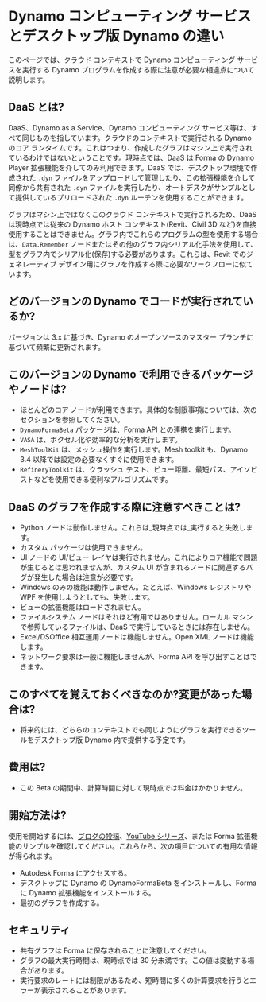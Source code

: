 # Dynamo コンピューティング サービスとデスクトップ版 Dynamo の違い

このページでは、クラウド コンテキストで Dynamo コンピューティング サービスを実行する Dynamo プログラムを作成する際に注意が必要な相違点について説明します。

## DaaS とは?

DaaS、Dynamo as a Service、Dynamo コンピューティング サービス等は、すべて同じものを指しています。クラウドのコンテキストで実行される Dynamo のコア ランタイムです。これはつまり、作成したグラフはマシン上で実行されているわけではないということです。現時点では、DaaS は Forma の Dynamo Player 拡張機能を介してのみ利用できます。DaaS では、デスクトップ環境で作成された `.dyn` ファイルをアップロードして管理したり、この拡張機能を介して同僚から共有された `.dyn` ファイルを実行したり、オートデスクがサンプルとして提供しているプリロードされた `.dyn` ルーチンを使用することができます。

グラフはマシン上ではなくこのクラウド コンテキストで実行されるため、DaaS は現時点では従来の Dynamo ホスト コンテキスト(Revit、Civil 3D など)を直接使用することはできません。グラフ内でこれらのプログラムの型を使用する場合は、`Data.Remember` ノードまたはその他のグラフ内シリアル化手法を使用して、型をグラフ内でシリアル化(保存)する必要があります。これらは、Revit でのジェネレーティブ デザイン用にグラフを作成する際に必要なワークフローに似ています。

## どのバージョンの Dynamo でコードが実行されているか?

バージョンは 3.x に基づき、Dynamo のオープンソースのマスター ブランチに基づいて頻繁に更新されます。

## このバージョンの Dynamo で利用できるパッケージやノードは?

* ほとんどのコア ノードが利用できます。具体的な制限事項については、次のセクションを参照してください。
* `DynamoFormaBeta` パッケージは、Forma API との連携を実行します。
* `VASA` は、ボクセル化や効率的な分析を実行します。
* `MeshToolKit` は、メッシュ操作を実行します。Mesh toolkit も、Dynamo 3.4 以降では設定の必要なくすぐに使用できます。
* `RefineryToolkit` は、クラッシュ テスト、ビュー距離、最短パス、アイソビストなどを使用できる便利なアルゴリズムです。

## DaaS のグラフを作成する際に注意すべきことは?

* Python ノードは動作しません。これらは_現時点では_実行すると失敗します。
* カスタム パッケージは使用できません。
* UI ノードの UI/ビュー レイヤは実行されません。これによりコア機能で問題が生じるとは思われませんが、カスタム UI が含まれるノードに関連するバグが発生した場合は注意が必要です。
* Windows のみの機能は動作しません。たとえば、Windows レジストリや WPF を使用しようとしても、失敗します。
* ビューの拡張機能はロードされません。
* ファイルシステム ノードはそれほど有用ではありません。ローカル マシンで参照しているファイルは、DaaS で実行しているときには存在しません。
* Excel/DSOffice 相互運用ノードは機能しません。Open XML ノードは機能します。
* ネットワーク要求は一般に機能しませんが、Forma API を呼び出すことはできます。

## このすべてを覚えておくべきなのか?変更があった場合は?

* 将来的には、どちらのコンテキストでも同じようにグラフを実行できるツールをデスクトップ版 Dynamo 内で提供する予定です。

## 費用は?

* この Beta の期間中、計算時間に対して現時点では料金はかかりません。

## 開始方法は?

使用を開始するには、[ブログの投稿](https://dynamobim.org/dynamo-as-a-service-powers-up-dynamo-player-in-forma/)、[YouTube シリーズ](https://www.youtube.com/playlist?list=PLY-ggSrSwbZqlbQG1i45bpT8clCJp08wD)、または Forma 拡張機能のサンプルを確認してください。これらから、次の項目についての有用な情報が得られます。

* Autodesk Forma にアクセスする。
* デスクトップに Dynamo の DynamoFormaBeta をインストールし、Forma に Dynamo 拡張機能をインストールする。
* 最初のグラフを作成する。

## セキュリティ

* 共有グラフは Forma に保存されることに注意してください。
* グラフの最大実行時間は、現時点では 30 分未満です。この値は変動する場合があります。
* 実行要求のレートには制限があるため、短時間に多くの計算要求を行うとエラーが表示されることがあります。

